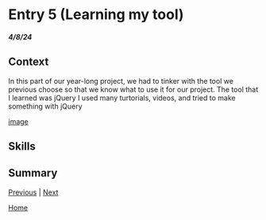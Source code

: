 # Entry 5 (Learning my tool)
##### 4/8/24
## Context 
In this part of our year-long project, we had to tinker with the tool we previous choose so that we know what to use it for our project. The tool that I learned was jQuery I used many turtorials, videos, and tried to make something with jQuery 

[image](https://github.com/kostelal0688/sep10-freedom-projec/assets/146861788/95b0da5f-4a32-488d-877d-a13cfe4a4970)

## Skills 

## Summary 

[Previous](entry04.md) | [Next](entry06.md)

[Home](../README.md)
